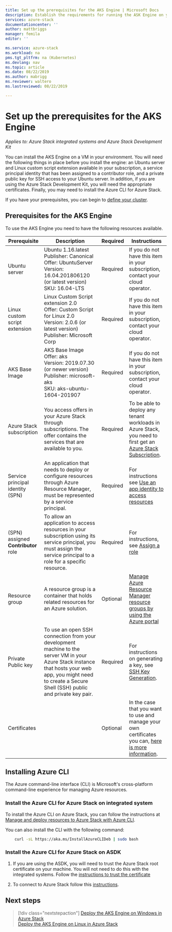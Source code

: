 ```yaml
---
title: Set up the prerequisites for the AKS Engine | Microsoft Docs
description: Establish the requirements for running the ASK Engine on your Azure Stack.
services: azure-stack
documentationcenter: ''
author: mattbriggs
manager: femila
editor: ''

ms.service: azure-stack
ms.workload: na
pms.tgt_pltfrm: na (Kubernetes)
ms.devlang: nav
ms.topic: article
ms.date: 08/22/2019
ms.author: mabrigg
ms.reviewer: waltero
ms.lastreviewed: 08/22/2019

---
```


# Set up the prerequisites for the AKS Engine

*Applies to: Azure Stack integrated systems and Azure Stack Development Kit*

You can install the AKS Engine on a VM in your environment. You will need the following things in place before you install the engine: an Ubuntu server and Linux custom script extension available in your subscription, a service principal identity that has been assigned to a contributor role, and a private public key for SSH access to your Ubuntu server. In addition, if you are using the Azure Stack Development Kit, you will need the appropriate certificates. Finally, you may need to install the Azure CLI for Azure Stack.

If you have your prerequisites, you can begin to [define your cluster](azure-stack-kubernetes-aks-engine-deploy-cluster.md).

## Prerequisites for the AKS Engine

To use the AKS Engine you need to have the following resources available.

| Prerequisite | Description | Required | Instructions |
| --- | --- | --- | --- |
| Ubuntu server | Ubuntu 1.16.latest<br>Publisher: Canonical<br>Offer: UbuntuServer<br>Version: 16.04.201806120 (or latest version)<br>SKU: 16.04-LTS | Required | If you do not have this item in your subscription, contact your cloud operator. |
| Linux custom script extension | Linux Custom Script extension 2.0<br>Offer: Custom Script for Linux 2.0<br>Version: 2.0.6 (or latest version)<br>Publisher: Microsoft Corp | Required | If you do not have this item in your subscription, contact your cloud operator. |
| AKS Base Image | AKS Base Image<br>Offer: aks<br>Version: 2019.07.30 (or newer version)<br>Publisher: microsoft-aks<br>SKU: aks-ubuntu-1604-201907 | Required | If you do not have this item in your subscription, contact your cloud operator. |
| Azure Stack subscription | You access offers in your Azure Stack through subscriptions. The offer contains the services that are available to you. | Required | To be able to deploy any tenant workloads in Azure Stack, you need to first get an [Azure Stack Subscription](https://docs.microsoft.com/azure-stack/user/azure-stack-subscribe-services). |
| Service principal identity (SPN) |  An application that needs to deploy or configure resources through Azure Resource Manager, must be represented by a service principal. | Required | For instructions see [Use an app identity to access resources](https://docs.microsoft.com/azure-stack/operator/azure-stack-create-service-principals) |
| (SPN) assigned **Contributor** role | To allow an application to access resources in your subscription using its service principal, you must assign the service principal to a role for a specific resource. | Required | For instructions, see [Assign a role](https://docs.microsoft.com/azure-stack/operator/azure-stack-create-service-principals#assign-a-role) |
| Resource group | A resource group is a container that holds related resources for an Azure solution. | Optional | [Manage Azure Resource Manager resource groups by using the Azure portal](https://docs.microsoft.com/azure/azure-resource-manager/manage-resource-groups-portal) |
| Private Public key | To use an open SSH connection from your development machine to the server VM in your Azure Stack instance that hosts your web app, you might need to create a Secure Shell (SSH) public and private key pair. | Required | For instructions on generating a key, see [SSH Key Generation](https://docs.microsoft.com/azure-stack/user/azure-stack-dev-start-howto-ssh-public-key).|
| Certificates | | Optional | In the case that you want to use and manage your own certificates you can, [here is more information](https://github.com/Azure/aks-engine/blob/e250a6c5065cc941bcc9cb9feb6461a1449b2a47/examples/keyvault-params/README.md). |

## Installing Azure CLI

The Azure command-line interface (CLI) is Microsoft's cross-platform command-line experience for managing Azure resources. 

### Install the Azure CLI for Azure Stack on integrated system

To install the Azure CLI on Azure Stack, you can follow the instructions at [Manage and deploy resources to Azure Stack with Azure CLI](https://docs.microsoft.com/azure-stack/user/azure-stack-version-profiles-azurecli2).

You can also install the CLI with the following command:

```bash  
    curl -sL https://aka.ms/InstallAzureCLIDeb | sudo bash
```

### Install the Azure CLI for Azure Stack on ASDK

1.  If you are using the ASDK, you will need to trust the Azure Stack root certificate on your machine. You will not need to do this with the integrated systems. Follow the [instructions to trust the certificate](https://docs.microsoft.com/azure-stack/user/azure-stack-version-profiles-azurecli2#linux-azure-ad)

2.  To connect to Azure Stack follow this [instructions](https://docs.microsoft.com/azure-stack/user/azure-stack-version-profiles-azurecli2#connect-to-azure-stack).

## Next steps

> [!div class="nextstepaction"]
> [Deploy the AKS Engine on Windows in Azure Stack](azure-stack-kubernetes-aks-engine-deploy-windows.md)  
> [Deploy the AKS Engine on Linux in Azure Stack](azure-stack-kubernetes-aks-engine-deploy-linux.md)